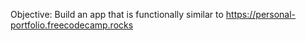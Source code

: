 Objective: Build an app that is functionally similar to https://personal-portfolio.freecodecamp.rocks